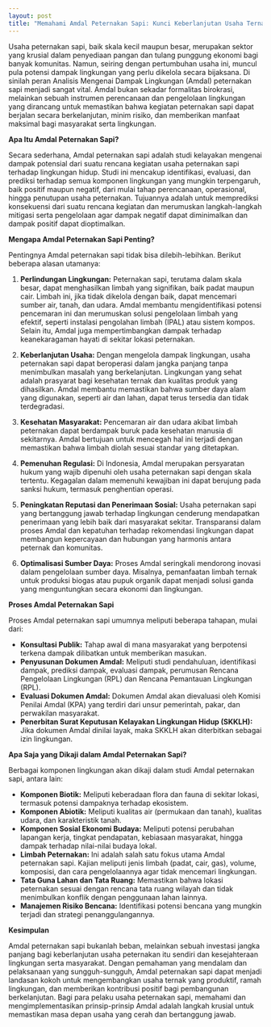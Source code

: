 ```yaml
---
layout: post
title: "Memahami Amdal Peternakan Sapi: Kunci Keberlanjutan Usaha Ternak"
---
```


Usaha peternakan sapi, baik skala kecil maupun besar, merupakan sektor yang krusial dalam penyediaan pangan dan tulang punggung ekonomi bagi banyak komunitas. Namun, seiring dengan pertumbuhan usaha ini, muncul pula potensi dampak lingkungan yang perlu dikelola secara bijaksana. Di sinilah peran Analisis Mengenai Dampak Lingkungan (Amdal) peternakan sapi menjadi sangat vital. Amdal bukan sekadar formalitas birokrasi, melainkan sebuah instrumen perencanaan dan pengelolaan lingkungan yang dirancang untuk memastikan bahwa kegiatan peternakan sapi dapat berjalan secara berkelanjutan, minim risiko, dan memberikan manfaat maksimal bagi masyarakat serta lingkungan.

**Apa Itu Amdal Peternakan Sapi?**

Secara sederhana, Amdal peternakan sapi adalah studi kelayakan mengenai dampak potensial dari suatu rencana kegiatan usaha peternakan sapi terhadap lingkungan hidup. Studi ini mencakup identifikasi, evaluasi, dan prediksi terhadap semua komponen lingkungan yang mungkin terpengaruh, baik positif maupun negatif, dari mulai tahap perencanaan, operasional, hingga penutupan usaha peternakan. Tujuannya adalah untuk memprediksi konsekuensi dari suatu rencana kegiatan dan merumuskan langkah-langkah mitigasi serta pengelolaan agar dampak negatif dapat diminimalkan dan dampak positif dapat dioptimalkan.

**Mengapa Amdal Peternakan Sapi Penting?**

Pentingnya Amdal peternakan sapi tidak bisa dilebih-lebihkan. Berikut beberapa alasan utamanya:

1.  **Perlindungan Lingkungan:** Peternakan sapi, terutama dalam skala besar, dapat menghasilkan limbah yang signifikan, baik padat maupun cair. Limbah ini, jika tidak dikelola dengan baik, dapat mencemari sumber air, tanah, dan udara. Amdal membantu mengidentifikasi potensi pencemaran ini dan merumuskan solusi pengelolaan limbah yang efektif, seperti instalasi pengolahan limbah (IPAL) atau sistem kompos. Selain itu, Amdal juga mempertimbangkan dampak terhadap keanekaragaman hayati di sekitar lokasi peternakan.

2.  **Keberlanjutan Usaha:** Dengan mengelola dampak lingkungan, usaha peternakan sapi dapat beroperasi dalam jangka panjang tanpa menimbulkan masalah yang berkelanjutan. Lingkungan yang sehat adalah prasyarat bagi kesehatan ternak dan kualitas produk yang dihasilkan. Amdal membantu memastikan bahwa sumber daya alam yang digunakan, seperti air dan lahan, dapat terus tersedia dan tidak terdegradasi.

3.  **Kesehatan Masyarakat:** Pencemaran air dan udara akibat limbah peternakan dapat berdampak buruk pada kesehatan manusia di sekitarnya. Amdal bertujuan untuk mencegah hal ini terjadi dengan memastikan bahwa limbah diolah sesuai standar yang ditetapkan.

4.  **Pemenuhan Regulasi:** Di Indonesia, Amdal merupakan persyaratan hukum yang wajib dipenuhi oleh usaha peternakan sapi dengan skala tertentu. Kegagalan dalam memenuhi kewajiban ini dapat berujung pada sanksi hukum, termasuk penghentian operasi.

5.  **Peningkatan Reputasi dan Penerimaan Sosial:** Usaha peternakan sapi yang bertanggung jawab terhadap lingkungan cenderung mendapatkan penerimaan yang lebih baik dari masyarakat sekitar. Transparansi dalam proses Amdal dan kepatuhan terhadap rekomendasi lingkungan dapat membangun kepercayaan dan hubungan yang harmonis antara peternak dan komunitas.

6.  **Optimalisasi Sumber Daya:** Proses Amdal seringkali mendorong inovasi dalam pengelolaan sumber daya. Misalnya, pemanfaatan limbah ternak untuk produksi biogas atau pupuk organik dapat menjadi solusi ganda yang menguntungkan secara ekonomi dan lingkungan.

**Proses Amdal Peternakan Sapi**

Proses Amdal peternakan sapi umumnya meliputi beberapa tahapan, mulai dari:

*   **Konsultasi Publik:** Tahap awal di mana masyarakat yang berpotensi terkena dampak dilibatkan untuk memberikan masukan.
*   **Penyusunan Dokumen Amdal:** Meliputi studi pendahuluan, identifikasi dampak, prediksi dampak, evaluasi dampak, perumusan Rencana Pengelolaan Lingkungan (RPL) dan Rencana Pemantauan Lingkungan (RPL).
*   **Evaluasi Dokumen Amdal:** Dokumen Amdal akan dievaluasi oleh Komisi Penilai Amdal (KPA) yang terdiri dari unsur pemerintah, pakar, dan perwakilan masyarakat.
*   **Penerbitan Surat Keputusan Kelayakan Lingkungan Hidup (SKKLH):** Jika dokumen Amdal dinilai layak, maka SKKLH akan diterbitkan sebagai izin lingkungan.

**Apa Saja yang Dikaji dalam Amdal Peternakan Sapi?**

Berbagai komponen lingkungan akan dikaji dalam studi Amdal peternakan sapi, antara lain:

*   **Komponen Biotik:** Meliputi keberadaan flora dan fauna di sekitar lokasi, termasuk potensi dampaknya terhadap ekosistem.
*   **Komponen Abiotik:** Meliputi kualitas air (permukaan dan tanah), kualitas udara, dan karakteristik tanah.
*   **Komponen Sosial Ekonomi Budaya:** Meliputi potensi perubahan lapangan kerja, tingkat pendapatan, kebiasaan masyarakat, hingga dampak terhadap nilai-nilai budaya lokal.
*   **Limbah Peternakan:** Ini adalah salah satu fokus utama Amdal peternakan sapi. Kajian meliputi jenis limbah (padat, cair, gas), volume, komposisi, dan cara pengelolaannya agar tidak mencemari lingkungan.
*   **Tata Guna Lahan dan Tata Ruang:** Memastikan bahwa lokasi peternakan sesuai dengan rencana tata ruang wilayah dan tidak menimbulkan konflik dengan penggunaan lahan lainnya.
*   **Manajemen Risiko Bencana:** Identifikasi potensi bencana yang mungkin terjadi dan strategi penanggulangannya.

**Kesimpulan**

Amdal peternakan sapi bukanlah beban, melainkan sebuah investasi jangka panjang bagi keberlanjutan usaha peternakan itu sendiri dan kesejahteraan lingkungan serta masyarakat. Dengan pemahaman yang mendalam dan pelaksanaan yang sungguh-sungguh, Amdal peternakan sapi dapat menjadi landasan kokoh untuk mengembangkan usaha ternak yang produktif, ramah lingkungan, dan memberikan kontribusi positif bagi pembangunan berkelanjutan. Bagi para pelaku usaha peternakan sapi, memahami dan mengimplementasikan prinsip-prinsip Amdal adalah langkah krusial untuk memastikan masa depan usaha yang cerah dan bertanggung jawab.
